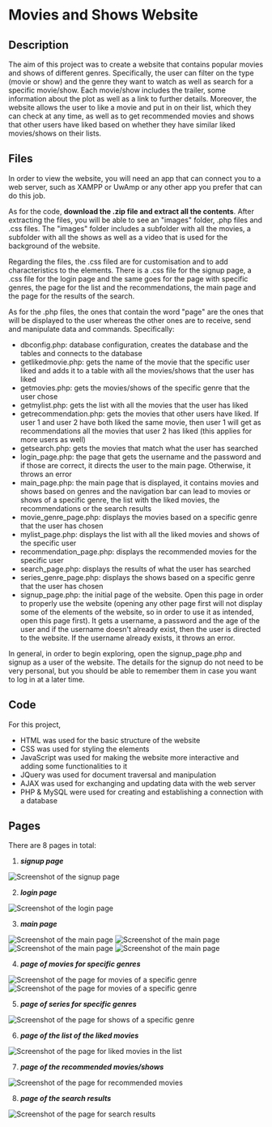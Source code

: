 # Movies and Shows Website

## Description

The aim of this project was to create a website that contains popular movies and shows of different genres. Specifically, the user can filter on the type (movie or show) and the genre they want to watch as well as search for a specific movie/show. Each movie/show includes the trailer, some information about the plot as well as a link to further details. Moreover, the website allows the user to like a movie and put in on their list, which they can check at any time, as well as to get recommended movies and shows that other users have liked based on whether they have similar liked movies/shows on their lists. 


## Files

In order to view the website, you will need an app that can connect you to a web server, such as XAMPP or UwAmp or any other app you prefer that can do this job.

As for the code, **download the .zip file and extract all the contents**. After extracting the files, you will be able to see an "images" folder, .php files and .css files. The "images" folder includes a subfolder with all the movies, a subfolder with all the shows as well as a video that is used for the background of the website. 

Regarding the files, the .css filed are for customisation and to add characteristics to the elements. There is a .css file for the signup page, a .css file for the login page and the same goes for the page with specific genres, the page for the list and the recommendations, the main page and the page for the results of the search. 

As for the .php files, the ones that contain the word "page" are the ones that will be displayed to the user whereas the other ones are to receive, send and manipulate data and commands. Specifically:
- dbconfig.php: database configuration, creates the database and the tables and connects to the database
- getlikedmovie.php: gets the name of the movie that the specific user liked and adds it to a table with all the movies/shows that the user has liked
- getmovies.php: gets the movies/shows of the specific genre that the user chose
- getmylist.php: gets the list with all the movies that the user has liked
- getrecommendation.php: gets the movies that other users have liked. If user 1 and user 2 have both liked the same movie, then user 1 will get as recommendations all the movies that user 2 has liked (this applies for more users as well)
- getsearch.php: gets the movies that match what the user has searched
- login_page.php: the page that gets the username and the password and if those are correct, it directs the user to the main page. Otherwise, it throws an error
- main_page.php: the main page that is displayed, it contains movies and shows based on genres and the navigation bar can lead to movies or shows of a specific genre, the list with the liked movies, the recommendations or the search results
- movie_genre_page.php: displays the movies based on a specific genre that the user has chosen
- mylist_page.php: displays the list with all the liked movies and shows of the specific user
- recommendation_page.php: displays the recommended movies for the specific user
- search_page.php: displays the results of what the user has searched
- series_genre_page.php: displays the shows based on a specific genre that the user has chosen
- signup_page.php: the initial page of the website. Open this page in order to properly use the website (opening any other page first will not display some of the elements of the website, so in order to use it as intended, open this page first). It gets a username, a password and the age of the user and if the username doesn't already exist, then the user is directed to the website. If the username already exists, it throws an error.

In general, in order to begin exploring, open the signup_page.php and signup as a user of the website. The details for the signup do not need to be very personal, but you should be able to remember them in case you want to log in at a later time.


## Code

For this project, 
- HTML was used for the basic structure of the website
- CSS was used for styling the elements
- JavaScript was used for making the website more interactive and adding some functionalities to it
- JQuery was used for document traversal and manipulation
- AJAX was used for exchanging and updating data with the web server
- PHP & MySQL were used for creating and establishing a connection with a database


## Pages

There are 8 pages in total: 
1. ***signup page***
   
![Screenshot of the signup page](Screenshots/signup_page.png)

2. ***login page***

![Screenshot of the login page](Screenshots/login_page.png)
 
3. ***main page***

![Screenshot of the main page](Screenshots/main_page1.png)
![Screenshot of the main page](Screenshots/main_page2.png)
![Screenshot of the main page](Screenshots/main_page3.png)
![Screenshot of the main page](Screenshots/main_page4.png)

4. ***page of movies for specific genres***

![Screenshot of the page for movies of a specific genre](Screenshots/movies_genre1.png)
![Screenshot of the page for movies of a specific genre](Screenshots/movies_genre2.png)

5. ***page of series for specific genres***

![Screenshot of the page for shows of a specific genre](Screenshots/series_genre.png)

6. ***page of the list of the liked movies***

![Screenshot of the page for liked movies in the list](Screenshots/mylist_page.png)

7. ***page of the recommended movies/shows***

![Screenshot of the page for recommended movies](Screenshots/recommendations_page.png)

8. ***page of the search results***

![Screenshot of the page for search results](Screenshots/search_page.png)
